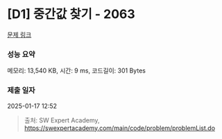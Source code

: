 # [D1] 중간값 찾기 - 2063 

[문제 링크](https://swexpertacademy.com/main/code/problem/problemDetail.do?contestProbId=AV5QPsXKA2UDFAUq) 

### 성능 요약

메모리: 13,540 KB, 시간: 9 ms, 코드길이: 301 Bytes

### 제출 일자

2025-01-17 12:52



> 출처: SW Expert Academy, https://swexpertacademy.com/main/code/problem/problemList.do